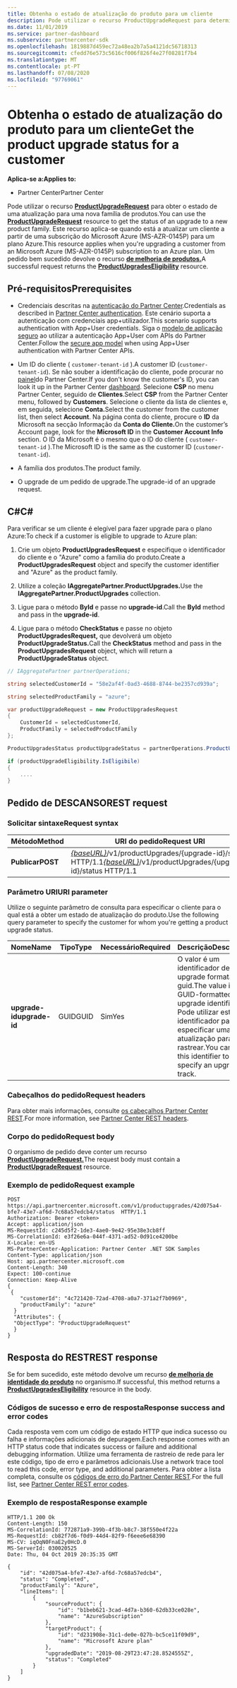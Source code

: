 ```yaml
---
title: Obtenha o estado de atualização do produto para um cliente
description: Pode utilizar o recurso ProductUpgradeRequest para determinar o estado de uma atualização do produto para um cliente para uma nova família de produtos, como por exemplo a partir de uma assinatura Microsoft Azure (MS-AZR-0145P) para um plano Azure.
ms.date: 11/01/2019
ms.service: partner-dashboard
ms.subservice: partnercenter-sdk
ms.openlocfilehash: 1819887d459ec72a48ea2b7a5a4121dc56718313
ms.sourcegitcommit: cfedd76e573c5616cf006f826f4e27f08281f7b4
ms.translationtype: MT
ms.contentlocale: pt-PT
ms.lasthandoff: 07/08/2020
ms.locfileid: "97769061"
---
```

# <a name="get-the-product-upgrade-status-for-a-customer"></a><span data-ttu-id="ceab4-103">Obtenha o estado de atualização do produto para um cliente</span><span class="sxs-lookup"><span data-stu-id="ceab4-103">Get the product upgrade status for a customer</span></span>

<span data-ttu-id="ceab4-104">**Aplica-se a:**</span><span class="sxs-lookup"><span data-stu-id="ceab4-104">**Applies to:**</span></span>

- <span data-ttu-id="ceab4-105">Partner Center</span><span class="sxs-lookup"><span data-stu-id="ceab4-105">Partner Center</span></span>

<span data-ttu-id="ceab4-106">Pode utilizar o recurso [**ProductUpgradeRequest**](product-upgrade-resources.md#productupgraderequest) para obter o estado de uma atualização para uma nova família de produtos.</span><span class="sxs-lookup"><span data-stu-id="ceab4-106">You can use the [**ProductUpgradeRequest**](product-upgrade-resources.md#productupgraderequest) resource to get the status of an upgrade to a new product family.</span></span> <span data-ttu-id="ceab4-107">Este recurso aplica-se quando está a atualizar um cliente a partir de uma subscrição do Microsoft Azure (MS-AZR-0145P) para um plano Azure.</span><span class="sxs-lookup"><span data-stu-id="ceab4-107">This resource applies when you're upgrading a customer from an Microsoft Azure (MS-AZR-0145P) subscription to an Azure plan.</span></span> <span data-ttu-id="ceab4-108">Um pedido bem sucedido devolve o recurso [**de melhoria de produtos.**](product-upgrade-resources.md#productupgradeseligibility)</span><span class="sxs-lookup"><span data-stu-id="ceab4-108">A successful request returns the [**ProductUpgradesEligibility**](product-upgrade-resources.md#productupgradeseligibility) resource.</span></span>

## <a name="prerequisites"></a><span data-ttu-id="ceab4-109">Pré-requisitos</span><span class="sxs-lookup"><span data-stu-id="ceab4-109">Prerequisites</span></span>

- <span data-ttu-id="ceab4-110">Credenciais descritas na [autenticação do Partner Center](partner-center-authentication.md).</span><span class="sxs-lookup"><span data-stu-id="ceab4-110">Credentials as described in [Partner Center authentication](partner-center-authentication.md).</span></span> <span data-ttu-id="ceab4-111">Este cenário suporta a autenticação com credenciais app+utilizador.</span><span class="sxs-lookup"><span data-stu-id="ceab4-111">This scenario supports authentication with App+User credentials.</span></span> <span data-ttu-id="ceab4-112">Siga o [modelo de aplicação seguro](enable-secure-app-model.md) ao utilizar a autenticação App+User com APIs do Partner Center.</span><span class="sxs-lookup"><span data-stu-id="ceab4-112">Follow the [secure app model](enable-secure-app-model.md) when using App+User authentication with Partner Center APIs.</span></span>

- <span data-ttu-id="ceab4-113">Um ID do cliente ( `customer-tenant-id` ).</span><span class="sxs-lookup"><span data-stu-id="ceab4-113">A customer ID (`customer-tenant-id`).</span></span> <span data-ttu-id="ceab4-114">Se não souber a identificação do cliente, pode procurar no [painel](https://partner.microsoft.com/dashboard)do Partner Center.</span><span class="sxs-lookup"><span data-stu-id="ceab4-114">If you don't know the customer's ID, you can look it up in the Partner Center [dashboard](https://partner.microsoft.com/dashboard).</span></span> <span data-ttu-id="ceab4-115">Selecione **CSP** no menu Partner Center, seguido de **Clientes**.</span><span class="sxs-lookup"><span data-stu-id="ceab4-115">Select **CSP** from the Partner Center menu, followed by **Customers**.</span></span> <span data-ttu-id="ceab4-116">Selecione o cliente da lista de clientes e, em seguida, selecione **Conta.**</span><span class="sxs-lookup"><span data-stu-id="ceab4-116">Select the customer from the customer list, then select **Account**.</span></span> <span data-ttu-id="ceab4-117">Na página conta do cliente, procure o **ID** da Microsoft na secção Informação da **Conta do Cliente.**</span><span class="sxs-lookup"><span data-stu-id="ceab4-117">On the customer’s Account page, look for the **Microsoft ID** in the **Customer Account Info** section.</span></span> <span data-ttu-id="ceab4-118">O ID da Microsoft é o mesmo que o ID do cliente ( `customer-tenant-id` ).</span><span class="sxs-lookup"><span data-stu-id="ceab4-118">The Microsoft ID is the same as the customer ID  (`customer-tenant-id`).</span></span>

- <span data-ttu-id="ceab4-119">A família dos produtos.</span><span class="sxs-lookup"><span data-stu-id="ceab4-119">The product family.</span></span>

- <span data-ttu-id="ceab4-120">O upgrade de um pedido de upgrade.</span><span class="sxs-lookup"><span data-stu-id="ceab4-120">The upgrade-id of an upgrade request.</span></span>

## <a name="c"></a><span data-ttu-id="ceab4-121">C\#</span><span class="sxs-lookup"><span data-stu-id="ceab4-121">C\#</span></span>

<span data-ttu-id="ceab4-122">Para verificar se um cliente é elegível para fazer upgrade para o plano Azure:</span><span class="sxs-lookup"><span data-stu-id="ceab4-122">To check if a customer is eligible to upgrade to Azure plan:</span></span>

1. <span data-ttu-id="ceab4-123">Crie um objeto **ProductUpgradesRequest** e especifique o identificador do cliente e o "Azure" como a família do produto.</span><span class="sxs-lookup"><span data-stu-id="ceab4-123">Create a **ProductUpgradesRequest** object and specify the customer identifier and "Azure" as the product family.</span></span>

2. <span data-ttu-id="ceab4-124">Utilize a coleção **IAggregatePartner.ProductUpgrades.**</span><span class="sxs-lookup"><span data-stu-id="ceab4-124">Use the **IAggregatePartner.ProductUpgrades** collection.</span></span>

3. <span data-ttu-id="ceab4-125">Ligue para o método **ById** e passe no **upgrade-id**.</span><span class="sxs-lookup"><span data-stu-id="ceab4-125">Call the **ById** method and pass in the **upgrade-id**.</span></span>

4. <span data-ttu-id="ceab4-126">Ligue para o método **CheckStatus** e passe no objeto **ProductUpgradesRequest,** que devolverá um objeto **ProductUpgradeStatus.**</span><span class="sxs-lookup"><span data-stu-id="ceab4-126">Call the **CheckStatus** method and pass in the **ProductUpgradesRequest** object, which will return a **ProductUpgradeStatus** object.</span></span>

```csharp
// IAggregatePartner partnerOperations;

string selectedCustomerId = "58e2af4f-0ad3-4688-8744-be2357cd939a";

string selectedProductFamily = "azure";

var productUpgradeRequest = new ProductUpgradesRequest
{
    CustomerId = selectedCustomerId,
    ProductFamily = selectedProductFamily
};

ProductUpgradesStatus productUpgradeStatus = partnerOperations.ProductUpgrades.ById(selectedUpgradeId).CheckStatus(productUpgradeRequest);

if (productUpgradeEligibility.IsEligibile)
{
    ....
}

```

## <a name="rest-request"></a><span data-ttu-id="ceab4-127">Pedido de DESCANSO</span><span class="sxs-lookup"><span data-stu-id="ceab4-127">REST request</span></span>

### <a name="request-syntax"></a><span data-ttu-id="ceab4-128">Solicitar sintaxe</span><span class="sxs-lookup"><span data-stu-id="ceab4-128">Request syntax</span></span>

| <span data-ttu-id="ceab4-129">Método</span><span class="sxs-lookup"><span data-stu-id="ceab4-129">Method</span></span>   | <span data-ttu-id="ceab4-130">URI do pedido</span><span class="sxs-lookup"><span data-stu-id="ceab4-130">Request URI</span></span> |
|----------|-----------------------------------------------------------------------------------------------|
| <span data-ttu-id="ceab4-131">**Publicar**</span><span class="sxs-lookup"><span data-stu-id="ceab4-131">**POST**</span></span> | <span data-ttu-id="ceab4-132">[*{baseURL}*](partner-center-rest-urls.md)/v1/productUpgrades/{upgrade-id}/status HTTP/1.1</span><span class="sxs-lookup"><span data-stu-id="ceab4-132">[*{baseURL}*](partner-center-rest-urls.md)/v1/productUpgrades/{upgrade-id}/status HTTP/1.1</span></span> |

### <a name="uri-parameter"></a><span data-ttu-id="ceab4-133">Parâmetro URI</span><span class="sxs-lookup"><span data-stu-id="ceab4-133">URI parameter</span></span>

<span data-ttu-id="ceab4-134">Utilize o seguinte parâmetro de consulta para especificar o cliente para o qual está a obter um estado de atualização do produto.</span><span class="sxs-lookup"><span data-stu-id="ceab4-134">Use the following query parameter to specify the customer for whom you're getting a product upgrade status.</span></span>

| <span data-ttu-id="ceab4-135">Nome</span><span class="sxs-lookup"><span data-stu-id="ceab4-135">Name</span></span>               | <span data-ttu-id="ceab4-136">Tipo</span><span class="sxs-lookup"><span data-stu-id="ceab4-136">Type</span></span> | <span data-ttu-id="ceab4-137">Necessário</span><span class="sxs-lookup"><span data-stu-id="ceab4-137">Required</span></span> | <span data-ttu-id="ceab4-138">Descrição</span><span class="sxs-lookup"><span data-stu-id="ceab4-138">Description</span></span>                                                                                 |
|--------------------|------|----------|---------------------------------------------------------------------------------------------|
| <span data-ttu-id="ceab4-139">**upgrade-id**</span><span class="sxs-lookup"><span data-stu-id="ceab4-139">**upgrade-id**</span></span> | <span data-ttu-id="ceab4-140">GUID</span><span class="sxs-lookup"><span data-stu-id="ceab4-140">GUID</span></span> | <span data-ttu-id="ceab4-141">Sim</span><span class="sxs-lookup"><span data-stu-id="ceab4-141">Yes</span></span> | <span data-ttu-id="ceab4-142">O valor é um identificador de upgrade formatado guid.</span><span class="sxs-lookup"><span data-stu-id="ceab4-142">The value is a GUID-formatted upgrade identifier.</span></span> <span data-ttu-id="ceab4-143">Pode utilizar este identificador para especificar uma atualização para rastrear.</span><span class="sxs-lookup"><span data-stu-id="ceab4-143">You can use this identifier to specify an upgrade to track.</span></span> |

### <a name="request-headers"></a><span data-ttu-id="ceab4-144">Cabeçalhos do pedido</span><span class="sxs-lookup"><span data-stu-id="ceab4-144">Request headers</span></span>

<span data-ttu-id="ceab4-145">Para obter mais informações, consulte [os cabeçalhos Partner Center REST](headers.md).</span><span class="sxs-lookup"><span data-stu-id="ceab4-145">For more information, see [Partner Center REST headers](headers.md).</span></span>

### <a name="request-body"></a><span data-ttu-id="ceab4-146">Corpo do pedido</span><span class="sxs-lookup"><span data-stu-id="ceab4-146">Request body</span></span>

<span data-ttu-id="ceab4-147">O organismo de pedido deve conter um recurso [**ProductUpgradeRequest.**](product-upgrade-resources.md#productupgraderequest)</span><span class="sxs-lookup"><span data-stu-id="ceab4-147">The request body must contain a [**ProductUpgradeRequest**](product-upgrade-resources.md#productupgraderequest) resource.</span></span>

### <a name="request-example"></a><span data-ttu-id="ceab4-148">Exemplo de pedido</span><span class="sxs-lookup"><span data-stu-id="ceab4-148">Request example</span></span>

```http
POST https://api.partnercenter.microsoft.com/v1/productupgrades/42d075a4-bfe7-43e7-af6d-7c68a57edcb4/status  HTTP/1.1
Authorization: Bearer <token>
Accept: application/json
MS-RequestId: c245d5f2-1de3-4ae0-9e42-95e38e3cb8ff
MS-CorrelationId: e3f26e6a-044f-4371-ad52-0d91ce4200be
X-Locale: en-US
MS-PartnerCenter-Application: Partner Center .NET SDK Samples
Content-Type: application/json
Host: api.partnercenter.microsoft.com
Content-Length: 340
Expect: 100-continue
Connection: Keep-Alive
{
 {
    "customerId": "4c721420-72ad-4708-a0a7-371a2f7b0969",
    "productFamily": "azure"
  }
  "Attributes": {
  "ObjectType": "ProductUpgradeRequest"
  }
}
```

## <a name="rest-response"></a><span data-ttu-id="ceab4-149">Resposta do REST</span><span class="sxs-lookup"><span data-stu-id="ceab4-149">REST response</span></span>

<span data-ttu-id="ceab4-150">Se for bem sucedido, este método devolve um recurso [**de melhoria de identidade do produto**](product-upgrade-resources.md#productupgradeseligibility) no organismo.</span><span class="sxs-lookup"><span data-stu-id="ceab4-150">If successful, this method returns a [**ProductUpgradesEligibility**](product-upgrade-resources.md#productupgradeseligibility) resource in the body.</span></span>

### <a name="response-success-and-error-codes"></a><span data-ttu-id="ceab4-151">Códigos de sucesso e erro de resposta</span><span class="sxs-lookup"><span data-stu-id="ceab4-151">Response success and error codes</span></span>

<span data-ttu-id="ceab4-152">Cada resposta vem com um código de estado HTTP que indica sucesso ou falha e informações adicionais de depuragem.</span><span class="sxs-lookup"><span data-stu-id="ceab4-152">Each response comes with an HTTP status code that indicates success or failure and additional debugging information.</span></span> <span data-ttu-id="ceab4-153">Utilize uma ferramenta de rastreio de rede para ler este código, tipo de erro e parâmetros adicionais.</span><span class="sxs-lookup"><span data-stu-id="ceab4-153">Use a network trace tool to read this code, error type, and additional parameters.</span></span> <span data-ttu-id="ceab4-154">Para obter a lista completa, consulte os [códigos de erro do Partner Center REST](error-codes.md).</span><span class="sxs-lookup"><span data-stu-id="ceab4-154">For the full list, see [Partner Center REST error codes](error-codes.md).</span></span>

### <a name="response-example"></a><span data-ttu-id="ceab4-155">Exemplo de resposta</span><span class="sxs-lookup"><span data-stu-id="ceab4-155">Response example</span></span>

```http
HTTP/1.1 200 Ok
Content-Length: 150
MS-CorrelationId: 772871a9-399b-4f3b-b8c7-38f550e4f22a
MS-RequestId: cb82f7d6-f0d9-44d4-82f9-f6eee6e68390
MS-CV: iqOqN0FnaE2y0HcD.0
MS-ServerId: 030020525
Date: Thu, 04 Oct 2019 20:35:35 GMT

{
    "id": "42d075a4-bfe7-43e7-af6d-7c68a57edcb4",
    "status": "Completed",
    "productFamily": "Azure",
    "lineItems": [
        {
            "sourceProduct": {
                "id": "b1beb621-3cad-4d7a-b360-62db33ce028e",
                "name": "AzureSubscription"
            },
            "targetProduct": {
                "id": "d231908e-31c1-de0e-027b-bc5ce11f09d9",
                "name": "Microsoft Azure plan"
            },
            "upgradedDate": "2019-08-29T23:47:28.8524555Z",
            "status": "Completed"
        }
    ]
}

```
